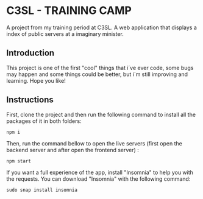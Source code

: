 # C3SL - TRAINING CAMP

A project from my training period at C3SL. A web application that displays a index of public servers at a imaginary minister.

## Introduction

This project is one of the first "cool" things that i´ve ever code, some bugs may happen and some things could be better, but i´m still improving and learning. Hope you like!

## Instructions

First, clone the project and then run the following command to install all the packages of it in both folders:

```
npm i
```
Then, run the command bellow to open the live servers (first open the backend server and after open the frontend server) :

```
npm start
```

If you want a full experience of the app, install "Insomnia" to help you with the requests. You can download "Insomnia" with the following command:

```
sudo snap install insomnia
```
